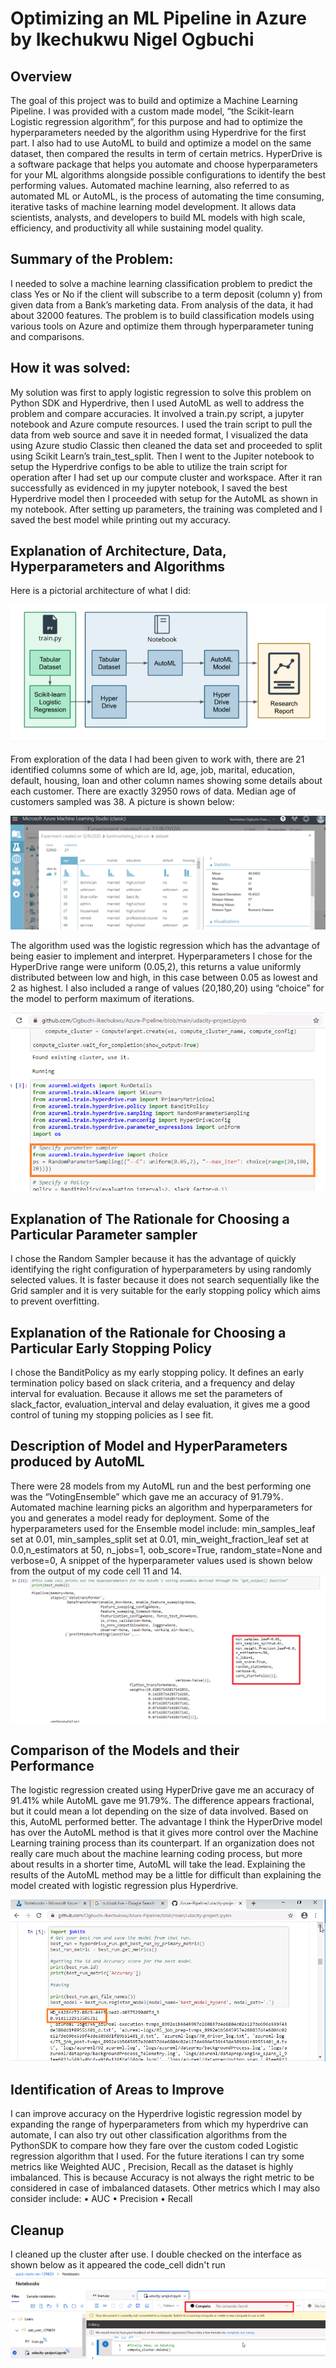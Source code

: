 # Optimizing an ML Pipeline in Azure by Ikechukwu Nigel Ogbuchi #

## Overview
The goal of this project was to build and optimize a Machine Learning Pipeline. I was provided with a custom made model, “the Scikit-learn Logistic regression algorithm”, for this purpose and had to optimize the hyperparameters needed by the algorithm using Hyperdrive for the first part. I also had to use AutoML to build and optimize a model on the same dataset, then compared the results in term of certain metrics.
HyperDrive is a software package that helps you automate and choose hyperparameters for your ML algorithms alongside possible configurations to identify the best performing values.
Automated machine learning, also referred to as automated ML or AutoML, is the process of automating the time consuming, iterative tasks of machine learning model development. It allows data scientists, analysts, and developers to build ML models with high scale, efficiency, and productivity all while sustaining model quality.


## Summary of the Problem:
I needed to solve a machine learning classification problem to predict the class Yes or No if the client will subscribe to a term deposit (column y) from given data from a Bank’s marketing data. From analysis of the data, it had about 32000 features. The problem is to build classification models using various tools on Azure and optimize them through hyperparameter tuning and comparisons.

## How it was solved:
My solution was first to apply logistic regression to solve this problem on Python SDK and Hyperdrive, then I used AutoML as well to address the problem and compare accuracies. It involved a train.py script, a jupyter notebook and Azure compute resources. I used the train script to pull the data from web source and save it in needed format, I visualized the data using Azure studio Classic then cleaned the data set and proceeded to split using Scikit Learn’s train_test_split. 
Then I went to the Jupiter notebook to setup the Hyperdrive configs to be able to utilize the train script for operation after I had set up our compute cluster and workspace.
After it ran successfully as evidenced in my jupyter notebook, I saved the best Hyperdrive model then I proceeded with setup for the AutoML as shown in my notebook. After setting up parameters, the training was completed and I saved the best model while printing out my accuracy.


## Explanation of Architecture, Data, Hyperparameters and Algorithms
Here is a pictorial architecture of what I did:

<img src="arch.png">
 
From exploration of the data I had been given to work with, there are 21 identified columns some of which are Id, age, job, marital, education, default, housing, loan and other column names showing some details about each customer. There are exactly 32950 rows of data. Median age of customers sampled was 38. A picture is shown below:
 
 <img src="viz.png">
 
The algorithm used was the logistic regression which has the advantage of being easier to implement and interpret.
Hyperparameters I chose for the HyperDrive range were uniform (0.05,2), this returns a value uniformly distributed between low and high, in this case between 0.05 as lowest and 2 as highest. I also included a range of values (20,180,20) using “choice” for the model to perform maximum of iterations.
 
 <img src="params.png">
 
## Explanation of The Rationale for Choosing a Particular Parameter sampler
I chose the Random Sampler because it has the advantage of quickly identifying the right configuration of hyperparameters by using randomly selected values. It is faster because it does not search sequentially like the Grid sampler and it is very suitable for the early stopping policy which aims to prevent overfitting. 

## Explanation of the Rationale for Choosing a Particular Early Stopping Policy
I chose the BanditPolicy as my early stopping policy. It defines an early termination policy based on slack criteria, and a frequency and delay interval for evaluation. Because it allows me set the parameters of slack_factor, evaluation_interval and delay evaluation, it gives me a good control of tuning my stopping policies as I see fit.


## Description of Model and HyperParameters produced by AutoML
There were 28 models from my AutoML run and the best performing one was the “VotingEnsemble” which gave me an accuracy of 91.79%. Automated machine learning picks an algorithm and hyperparameters for you and generates a model ready for deployment. Some of the hyperparameters used for the Ensemble model include: min_samples_leaf set at 0.01, min_samples_split set at 0.01, min_weight_fraction_leaf set at 0.0,n_estimators at 50, n_jobs=1, oob_score=True, random_state=None and verbose=0,
A snippet of the hyperparameter values used is shown below from the output of my code cell 11 and 14.
<img src="edit1.png">

## Comparison of the Models and their Performance
The logistic regression created using HyperDrive gave me an accuracy of 91.41% while AutoML gave me 91.79%. The difference appears fractional, but it could mean a lot depending on the size of data involved. Based on this, AutoML performed better. The advantage I think the HyperDrive model has over the AutoML method is that it gives more control over the Machine Learning training process than its counterpart. If an organization does not really care much about the machine learning coding process, but more about results in a shorter time, AutoML will take the lead. Explaining the results of the AutoML method may be a little for difficult than explaining the model created with logistic regression plus Hyperdrive.

<img src="accu2.png">
 
## Identification of Areas to Improve
I can improve accuracy on the Hyperdrive logistic regression model by expanding the range of hyperparameters from which my hyperdrive can automate, I can also try out other classification algorithms from the PythonSDK to compare how they fare over the custom coded Logistic regression algorithm that I used. For the future iterations I can try some metrics like Weighted AUC , Precision, Recall as the dataset is highly imbalanced. This is because Accuracy is not always the right metric to be considered in case of imbalanced datasets. Other metrics which I may also consider include:
•	AUC
•	Precision
•	Recall


## Cleanup
I cleaned up the cluster after use. I double checked on the interface as shown below as it appeared the code_cell didn't run
<img src="delete.png">


